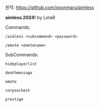 원작: https://github.com/noonmaru/aimless

**aimless 2024!**
by LotaR  

Commands:  
```
/aimless <subcommand> <password>
```
```
/emote <emotename>
```

SubCommands:  
```
hideplayerlist
```
```
deathmessage
```
```
emote
```
```
corpsechest
```
```
prestige
```
